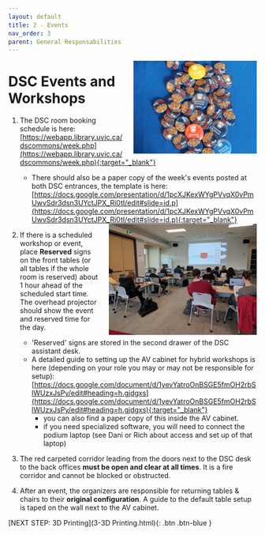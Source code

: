 ```yaml
---
layout: default
title: 2 - Events 
nav_order: 3
parent: General Responsabilities
---
```

<img src="images/2-buttons.jpg" style="margin-left:20px; float:right;width:250px;" alt="buttons">

# DSC Events and Workshops

1. The DSC room booking schedule is here: [https://webapp.library.uvic.ca/dscommons/week.php](https://webapp.library.uvic.ca/dscommons/week.php){:target="_blank"}
    - There should also be a paper copy of the week's events posted at both DSC entrances, the template is here: [https://docs.google.com/presentation/d/1pcXJKexWYgPVvqX0vPmUwvSdr3dsn3UYctJPX_Ri0tI/edit#slide=id.p](https://docs.google.com/presentation/d/1pcXJKexWYgPVvqX0vPmUwvSdr3dsn3UYctJPX_Ri0tI/edit#slide=id.p){:target="_blank"}

    <img src="images/1-DSC-space.jpg" style="float:right; margin-left:20px; width:300px;" alt="dsc">

2. If there is a scheduled workshop or event, place **Reserved** signs on the front tables (or all tables if the whole room is reserved) about 1 hour ahead of the scheduled start time.  The overhead projector should show the event and reserved time for the day.
    - 'Reserved' signs are stored in the second drawer of the DSC assistant desk.
    - A detailed guide to setting up the AV cabinet for hybrid workshops is here (depending on your role you may or may not be responsible for setup): [https://docs.google.com/document/d/1yevYatroOnBSGE5fmOH2rbSlWUzxJsPy/edit#heading=h.gjdgxs](https://docs.google.com/document/d/1yevYatroOnBSGE5fmOH2rbSlWUzxJsPy/edit#heading=h.gjdgxs){:target="_blank"}
        - you can also find a paper copy of this inside the AV cabinet.
        - if you need specialized software, you will need to connect the podium laptop (see Dani or Rich about access and set up of that laptop)

3. The red carpeted corridor leading from the doors next to the DSC desk to the back offices **must be open and clear at all times**.  It is a fire corridor and cannot be blocked or obstructed.
    
4. After an event, the organizers are responsible for returning tables & chairs to their **original configuration**.  A guide to the default table setup is taped on the wall next to the AV cabinet.

[NEXT STEP: 3D Printing](3-3D Printing.html){: .btn .btn-blue }
